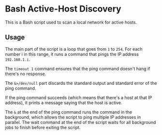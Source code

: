# Bash Active-Host Discovery

This is a Bash script used to scan a local network for active hosts.

## Usage

The main part of the script is a loop that goes from `1` to `254`. For each number i in this
range, it runs a command that pings the IP address `192.168.1.i`.

The `timeout 1` command ensures that the ping command doesn't hang if there's no response.

The `&>/dev/null` part discards the standard output and standard error of the ping command.

If the ping command succeeds (which means that there's a host at that IP address), it prints
a message saying that the host is active.

The `&` at the end of the ping command runs the command in the background, which allows the script
to ping multiple IP addresses in parallel. The wait command at the end of the script waits for all
background jobs to finish before exiting the script.

